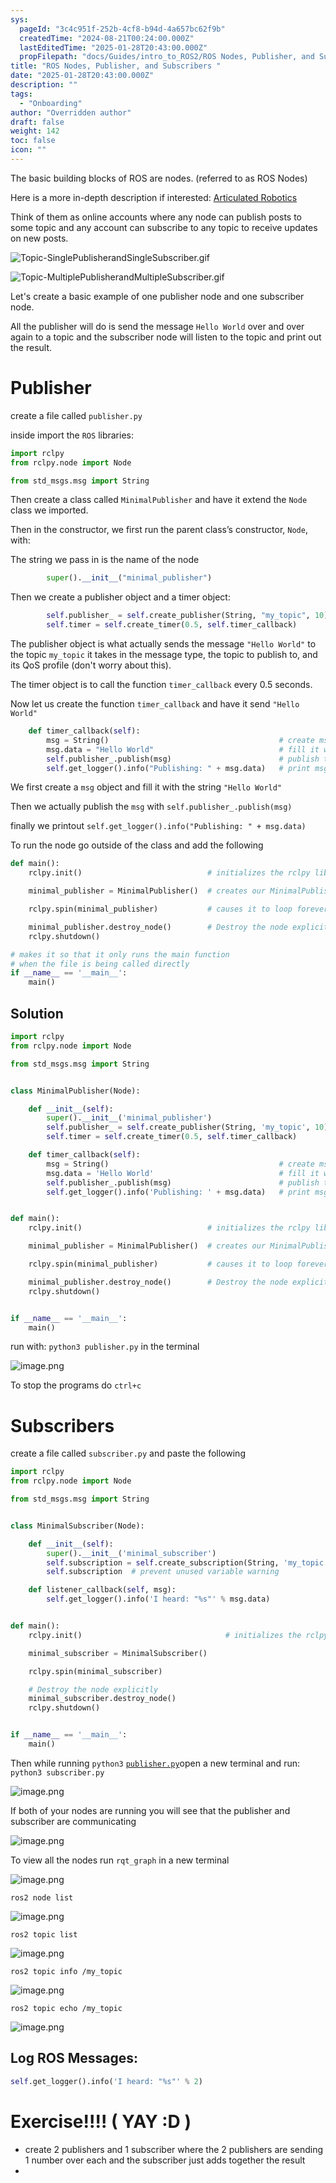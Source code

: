 ```yaml
---
sys:
  pageId: "3c4c951f-252b-4cf8-b94d-4a657bc62f9b"
  createdTime: "2024-08-21T00:24:00.000Z"
  lastEditedTime: "2025-01-28T20:43:00.000Z"
  propFilepath: "docs/Guides/intro_to_ROS2/ROS Nodes, Publisher, and Subscribers .md"
title: "ROS Nodes, Publisher, and Subscribers "
date: "2025-01-28T20:43:00.000Z"
description: ""
tags:
  - "Onboarding"
author: "Overridden author"
draft: false
weight: 142
toc: false
icon: ""
---
```


The basic building blocks of ROS are nodes. (referred to as ROS Nodes)

Here is a more in-depth description if interested: [Articulated Robotics](https://articulatedrobotics.xyz/tutorials/ready-for-ros/ros-overview#2-nodes)

Think of them as online accounts where any node can publish posts to some topic and any account can subscribe to any topic to receive updates on new posts.

![Topic-SinglePublisherandSingleSubscriber.gif](https://docs.ros.org/en/humble/_images/Topic-SinglePublisherandSingleSubscriber.gif)

![Topic-MultiplePublisherandMultipleSubscriber.gif](https://docs.ros.org/en/humble/_images/Topic-MultiplePublisherandMultipleSubscriber.gif)

Let's create a basic example of one publisher node and one subscriber node.

All the publisher will do is send the message `Hello World` over and over again to a topic and the subscriber node will listen to the topic and print out the result.

# Publisher

create a file called `publisher.py` 

inside import the `ROS` libraries:

```python
import rclpy
from rclpy.node import Node

from std_msgs.msg import String
```

Then create a class called `MinimalPublisher` and have it extend the `Node` class we imported.

Then in the constructor, we first run the parent class’s constructor, `Node`, with:

The string we pass in is the name of the node

```python
        super().__init__("minimal_publisher")
```

Then we create a publisher object and a timer object:

```python
        self.publisher_ = self.create_publisher(String, "my_topic", 10)
        self.timer = self.create_timer(0.5, self.timer_callback)
```

The publisher object is what actually sends the message `"Hello World"` to the topic `my_topic` it takes in the message type, the topic to publish to, and its QoS profile (don't worry about this).

The timer object is to call the function `timer_callback` every 0.5 seconds.

Now let us create the function `timer_callback` and have it send `"Hello World"`

```python
    def timer_callback(self):
        msg = String()                                      # create msg object
        msg.data = "Hello World"                            # fill it with data
        self.publisher_.publish(msg)                        # publish the message
        self.get_logger().info("Publishing: " + msg.data)   # print msg
```

We first create a `msg` object and fill it with the string `"Hello World"`

Then we actually publish the `msg` with `self.publisher_.publish(msg)`

finally we printout `self.get_logger().info("Publishing: " + msg.data)`

To run the node go outside of the class and add the following

```python
def main():
    rclpy.init()                            # initializes the rclpy library

    minimal_publisher = MinimalPublisher()  # creates our MinimalPublisher object

    rclpy.spin(minimal_publisher)           # causes it to loop forever

    minimal_publisher.destroy_node()        # Destroy the node explicitly
    rclpy.shutdown()

# makes it so that it only runs the main function
# when the file is being called directly
if __name__ == '__main__': 
    main()
```

## Solution

```python
import rclpy
from rclpy.node import Node

from std_msgs.msg import String


class MinimalPublisher(Node):

    def __init__(self):
        super().__init__('minimal_publisher')
        self.publisher_ = self.create_publisher(String, 'my_topic', 10)
        self.timer = self.create_timer(0.5, self.timer_callback)

    def timer_callback(self):
        msg = String()                                      # create msg object
        msg.data = 'Hello World'                            # fill it with data
        self.publisher_.publish(msg)                        # publish the message
        self.get_logger().info('Publishing: ' + msg.data)   # print msg


def main():
    rclpy.init()                            # initializes the rclpy library

    minimal_publisher = MinimalPublisher()  # creates our MinimalPublisher object

    rclpy.spin(minimal_publisher)           # causes it to loop forever

    minimal_publisher.destroy_node()        # Destroy the node explicitly
    rclpy.shutdown()


if __name__ == '__main__':
    main()
```

run with: `python3 publisher.py` in the terminal

![image.png](https://prod-files-secure.s3.us-west-2.amazonaws.com/d518164a-d88e-44d1-a4ee-3adb3bd8bce0/9214accb-ad5b-44f1-a31c-b3167c59138b/image.png?X-Amz-Algorithm=AWS4-HMAC-SHA256&X-Amz-Content-Sha256=UNSIGNED-PAYLOAD&X-Amz-Credential=ASIAZI2LB466TNAICPFG%2F20250603%2Fus-west-2%2Fs3%2Faws4_request&X-Amz-Date=20250603T081339Z&X-Amz-Expires=3600&X-Amz-Security-Token=IQoJb3JpZ2luX2VjEDgaCXVzLXdlc3QtMiJGMEQCICQXSjdMzqExc3BRdxFGbd8a%2BXFJ48Q6wUx06mjY0VmlAiBIwszqV7BUA6wMJUfKUvmORArsTvEE7wauzBxolGTIdir%2FAwgQEAAaDDYzNzQyMzE4MzgwNSIMTepUsUbmsZIng3oXKtwDtUduFHyAnlXI6xm2iYJmVQZXGX69f%2BvBvoRo3xzucmMdN%2Bb3HJFZsoUO%2BP3gfd5Q49gZ54wsoMGnKAv8BbAfkgFmGFWfobveFnjLnXIRtCZoBt6sQZlvba36MpnIpUgkT1LfWJlSIjQWotvByVwRdr5uqWmSRDvlaD0oFUlDuAp10f2lq66C5nrzNQQnCeLo%2BSQj5%2F7mY4ScuR3qzBZVLbVbxVw%2FmgrPrXL7U25eFCFp2NYRWOezyvlonzzL8rkjUis9hliTbdgb0W4JFCVriaue%2BU4Hg8Y%2BHjvev19inAcFCs0hTD82YwT00T0mvUl%2Fkwqv8u4dgZd6%2FxWajV7WwhHtpmz4zu0hHxw4RAQSzXOBjzJwDIB4py%2FDIp20yjQ24pF0r8LQzdUau1Xi4IpzIc2fdwE2unOGKa3CCyBjXHcUc%2FBZxPqc%2F7cQLAUHJGz4fjn%2BQZ4T86b2w8Zs8DFitzm0iTb7Qdz8ekSRtrE%2Bmf1Cwz4VwEFtQruT62%2BJbYQ9H%2BGMRNxb5R9fFZ7gNOjoUmY3cju4syONPNBcddrScz%2B6zLLss4IlqNo3AuVRTo2Xg14JS3zgeLFy3FEJr0p1vmCttEK%2F2a9JJLprJHqH%2F1FqWJZ4kh1UJuKt7e0wjsX6wQY6pgEfW8CxHJU1VEVB%2B%2Bw9yMPqchbR5XngwZWKzLlCkPtyELqqqUpeYm8c1Qz1BrWVIT7FqFr7eZvbkjeqaxgR6T5inNkswtXSeLJQnqtbSEE3ngCV5qIVx0e0i1AjeNzkr11jN2fWChBXdn1AYpVM%2B2ztOdTuqnfxZHj5SIhuJwDtZUCa9nXpnx%2FgXToXo4QP9VKd%2BsO%2FdY28S4M23OV1S9rYQuGTG5fd&X-Amz-Signature=2980af38381b369e05ff2f2f37fc94493d32606633847973b192e12c7c4dcbcb&X-Amz-SignedHeaders=host&x-id=GetObject)

To stop the programs do `ctrl+c`

# Subscribers

create a file called `subscriber.py` and paste the following

```python
import rclpy
from rclpy.node import Node

from std_msgs.msg import String


class MinimalSubscriber(Node):

    def __init__(self):
        super().__init__('minimal_subscriber')
        self.subscription = self.create_subscription(String, 'my_topic', self.listener_callback, 10)
        self.subscription  # prevent unused variable warning

    def listener_callback(self, msg):
        self.get_logger().info('I heard: "%s"' % msg.data)


def main():
    rclpy.init()                                # initializes the rclpy library

    minimal_subscriber = MinimalSubscriber()

    rclpy.spin(minimal_subscriber)

    # Destroy the node explicitly
    minimal_subscriber.destroy_node()
    rclpy.shutdown()


if __name__ == '__main__':
    main()
```

Then while running `python3` [`publisher.py`](http://publisher.py/)open a new terminal and run: `python3 subscriber.py` 

![image.png](https://prod-files-secure.s3.us-west-2.amazonaws.com/d518164a-d88e-44d1-a4ee-3adb3bd8bce0/611fccf2-c738-4dbd-94e9-98f209092866/image.png?X-Amz-Algorithm=AWS4-HMAC-SHA256&X-Amz-Content-Sha256=UNSIGNED-PAYLOAD&X-Amz-Credential=ASIAZI2LB466TNAICPFG%2F20250603%2Fus-west-2%2Fs3%2Faws4_request&X-Amz-Date=20250603T081339Z&X-Amz-Expires=3600&X-Amz-Security-Token=IQoJb3JpZ2luX2VjEDgaCXVzLXdlc3QtMiJGMEQCICQXSjdMzqExc3BRdxFGbd8a%2BXFJ48Q6wUx06mjY0VmlAiBIwszqV7BUA6wMJUfKUvmORArsTvEE7wauzBxolGTIdir%2FAwgQEAAaDDYzNzQyMzE4MzgwNSIMTepUsUbmsZIng3oXKtwDtUduFHyAnlXI6xm2iYJmVQZXGX69f%2BvBvoRo3xzucmMdN%2Bb3HJFZsoUO%2BP3gfd5Q49gZ54wsoMGnKAv8BbAfkgFmGFWfobveFnjLnXIRtCZoBt6sQZlvba36MpnIpUgkT1LfWJlSIjQWotvByVwRdr5uqWmSRDvlaD0oFUlDuAp10f2lq66C5nrzNQQnCeLo%2BSQj5%2F7mY4ScuR3qzBZVLbVbxVw%2FmgrPrXL7U25eFCFp2NYRWOezyvlonzzL8rkjUis9hliTbdgb0W4JFCVriaue%2BU4Hg8Y%2BHjvev19inAcFCs0hTD82YwT00T0mvUl%2Fkwqv8u4dgZd6%2FxWajV7WwhHtpmz4zu0hHxw4RAQSzXOBjzJwDIB4py%2FDIp20yjQ24pF0r8LQzdUau1Xi4IpzIc2fdwE2unOGKa3CCyBjXHcUc%2FBZxPqc%2F7cQLAUHJGz4fjn%2BQZ4T86b2w8Zs8DFitzm0iTb7Qdz8ekSRtrE%2Bmf1Cwz4VwEFtQruT62%2BJbYQ9H%2BGMRNxb5R9fFZ7gNOjoUmY3cju4syONPNBcddrScz%2B6zLLss4IlqNo3AuVRTo2Xg14JS3zgeLFy3FEJr0p1vmCttEK%2F2a9JJLprJHqH%2F1FqWJZ4kh1UJuKt7e0wjsX6wQY6pgEfW8CxHJU1VEVB%2B%2Bw9yMPqchbR5XngwZWKzLlCkPtyELqqqUpeYm8c1Qz1BrWVIT7FqFr7eZvbkjeqaxgR6T5inNkswtXSeLJQnqtbSEE3ngCV5qIVx0e0i1AjeNzkr11jN2fWChBXdn1AYpVM%2B2ztOdTuqnfxZHj5SIhuJwDtZUCa9nXpnx%2FgXToXo4QP9VKd%2BsO%2FdY28S4M23OV1S9rYQuGTG5fd&X-Amz-Signature=670fdbd6092bbedd86eaaa737407e187bc68f7c9dd2ffca38442458fcc934057&X-Amz-SignedHeaders=host&x-id=GetObject)

If both of your nodes are running you will see that the publisher and subscriber are communicating

![image.png](https://prod-files-secure.s3.us-west-2.amazonaws.com/d518164a-d88e-44d1-a4ee-3adb3bd8bce0/eea428b5-1cf0-43bb-a30b-81cbaf6c5c78/image.png?X-Amz-Algorithm=AWS4-HMAC-SHA256&X-Amz-Content-Sha256=UNSIGNED-PAYLOAD&X-Amz-Credential=ASIAZI2LB466TNAICPFG%2F20250603%2Fus-west-2%2Fs3%2Faws4_request&X-Amz-Date=20250603T081339Z&X-Amz-Expires=3600&X-Amz-Security-Token=IQoJb3JpZ2luX2VjEDgaCXVzLXdlc3QtMiJGMEQCICQXSjdMzqExc3BRdxFGbd8a%2BXFJ48Q6wUx06mjY0VmlAiBIwszqV7BUA6wMJUfKUvmORArsTvEE7wauzBxolGTIdir%2FAwgQEAAaDDYzNzQyMzE4MzgwNSIMTepUsUbmsZIng3oXKtwDtUduFHyAnlXI6xm2iYJmVQZXGX69f%2BvBvoRo3xzucmMdN%2Bb3HJFZsoUO%2BP3gfd5Q49gZ54wsoMGnKAv8BbAfkgFmGFWfobveFnjLnXIRtCZoBt6sQZlvba36MpnIpUgkT1LfWJlSIjQWotvByVwRdr5uqWmSRDvlaD0oFUlDuAp10f2lq66C5nrzNQQnCeLo%2BSQj5%2F7mY4ScuR3qzBZVLbVbxVw%2FmgrPrXL7U25eFCFp2NYRWOezyvlonzzL8rkjUis9hliTbdgb0W4JFCVriaue%2BU4Hg8Y%2BHjvev19inAcFCs0hTD82YwT00T0mvUl%2Fkwqv8u4dgZd6%2FxWajV7WwhHtpmz4zu0hHxw4RAQSzXOBjzJwDIB4py%2FDIp20yjQ24pF0r8LQzdUau1Xi4IpzIc2fdwE2unOGKa3CCyBjXHcUc%2FBZxPqc%2F7cQLAUHJGz4fjn%2BQZ4T86b2w8Zs8DFitzm0iTb7Qdz8ekSRtrE%2Bmf1Cwz4VwEFtQruT62%2BJbYQ9H%2BGMRNxb5R9fFZ7gNOjoUmY3cju4syONPNBcddrScz%2B6zLLss4IlqNo3AuVRTo2Xg14JS3zgeLFy3FEJr0p1vmCttEK%2F2a9JJLprJHqH%2F1FqWJZ4kh1UJuKt7e0wjsX6wQY6pgEfW8CxHJU1VEVB%2B%2Bw9yMPqchbR5XngwZWKzLlCkPtyELqqqUpeYm8c1Qz1BrWVIT7FqFr7eZvbkjeqaxgR6T5inNkswtXSeLJQnqtbSEE3ngCV5qIVx0e0i1AjeNzkr11jN2fWChBXdn1AYpVM%2B2ztOdTuqnfxZHj5SIhuJwDtZUCa9nXpnx%2FgXToXo4QP9VKd%2BsO%2FdY28S4M23OV1S9rYQuGTG5fd&X-Amz-Signature=9151bf08a751393e106471edb1e22d338394d240e5f976c4156010cdec47c576&X-Amz-SignedHeaders=host&x-id=GetObject)

To view all the nodes run `rqt_graph` in a new terminal

![image.png](https://prod-files-secure.s3.us-west-2.amazonaws.com/d518164a-d88e-44d1-a4ee-3adb3bd8bce0/1d98e964-4318-4d62-b5c4-8c8f78368598/image.png?X-Amz-Algorithm=AWS4-HMAC-SHA256&X-Amz-Content-Sha256=UNSIGNED-PAYLOAD&X-Amz-Credential=ASIAZI2LB466TNAICPFG%2F20250603%2Fus-west-2%2Fs3%2Faws4_request&X-Amz-Date=20250603T081339Z&X-Amz-Expires=3600&X-Amz-Security-Token=IQoJb3JpZ2luX2VjEDgaCXVzLXdlc3QtMiJGMEQCICQXSjdMzqExc3BRdxFGbd8a%2BXFJ48Q6wUx06mjY0VmlAiBIwszqV7BUA6wMJUfKUvmORArsTvEE7wauzBxolGTIdir%2FAwgQEAAaDDYzNzQyMzE4MzgwNSIMTepUsUbmsZIng3oXKtwDtUduFHyAnlXI6xm2iYJmVQZXGX69f%2BvBvoRo3xzucmMdN%2Bb3HJFZsoUO%2BP3gfd5Q49gZ54wsoMGnKAv8BbAfkgFmGFWfobveFnjLnXIRtCZoBt6sQZlvba36MpnIpUgkT1LfWJlSIjQWotvByVwRdr5uqWmSRDvlaD0oFUlDuAp10f2lq66C5nrzNQQnCeLo%2BSQj5%2F7mY4ScuR3qzBZVLbVbxVw%2FmgrPrXL7U25eFCFp2NYRWOezyvlonzzL8rkjUis9hliTbdgb0W4JFCVriaue%2BU4Hg8Y%2BHjvev19inAcFCs0hTD82YwT00T0mvUl%2Fkwqv8u4dgZd6%2FxWajV7WwhHtpmz4zu0hHxw4RAQSzXOBjzJwDIB4py%2FDIp20yjQ24pF0r8LQzdUau1Xi4IpzIc2fdwE2unOGKa3CCyBjXHcUc%2FBZxPqc%2F7cQLAUHJGz4fjn%2BQZ4T86b2w8Zs8DFitzm0iTb7Qdz8ekSRtrE%2Bmf1Cwz4VwEFtQruT62%2BJbYQ9H%2BGMRNxb5R9fFZ7gNOjoUmY3cju4syONPNBcddrScz%2B6zLLss4IlqNo3AuVRTo2Xg14JS3zgeLFy3FEJr0p1vmCttEK%2F2a9JJLprJHqH%2F1FqWJZ4kh1UJuKt7e0wjsX6wQY6pgEfW8CxHJU1VEVB%2B%2Bw9yMPqchbR5XngwZWKzLlCkPtyELqqqUpeYm8c1Qz1BrWVIT7FqFr7eZvbkjeqaxgR6T5inNkswtXSeLJQnqtbSEE3ngCV5qIVx0e0i1AjeNzkr11jN2fWChBXdn1AYpVM%2B2ztOdTuqnfxZHj5SIhuJwDtZUCa9nXpnx%2FgXToXo4QP9VKd%2BsO%2FdY28S4M23OV1S9rYQuGTG5fd&X-Amz-Signature=9738fdd38d6c68684dab3d879fc5541d28c3a4efc82ac6a4133507143b7db148&X-Amz-SignedHeaders=host&x-id=GetObject)

`ros2 node list`

![image.png](https://prod-files-secure.s3.us-west-2.amazonaws.com/d518164a-d88e-44d1-a4ee-3adb3bd8bce0/680ac8cf-e6d9-4164-9ece-5b9a6fccffee/image.png?X-Amz-Algorithm=AWS4-HMAC-SHA256&X-Amz-Content-Sha256=UNSIGNED-PAYLOAD&X-Amz-Credential=ASIAZI2LB466TNAICPFG%2F20250603%2Fus-west-2%2Fs3%2Faws4_request&X-Amz-Date=20250603T081339Z&X-Amz-Expires=3600&X-Amz-Security-Token=IQoJb3JpZ2luX2VjEDgaCXVzLXdlc3QtMiJGMEQCICQXSjdMzqExc3BRdxFGbd8a%2BXFJ48Q6wUx06mjY0VmlAiBIwszqV7BUA6wMJUfKUvmORArsTvEE7wauzBxolGTIdir%2FAwgQEAAaDDYzNzQyMzE4MzgwNSIMTepUsUbmsZIng3oXKtwDtUduFHyAnlXI6xm2iYJmVQZXGX69f%2BvBvoRo3xzucmMdN%2Bb3HJFZsoUO%2BP3gfd5Q49gZ54wsoMGnKAv8BbAfkgFmGFWfobveFnjLnXIRtCZoBt6sQZlvba36MpnIpUgkT1LfWJlSIjQWotvByVwRdr5uqWmSRDvlaD0oFUlDuAp10f2lq66C5nrzNQQnCeLo%2BSQj5%2F7mY4ScuR3qzBZVLbVbxVw%2FmgrPrXL7U25eFCFp2NYRWOezyvlonzzL8rkjUis9hliTbdgb0W4JFCVriaue%2BU4Hg8Y%2BHjvev19inAcFCs0hTD82YwT00T0mvUl%2Fkwqv8u4dgZd6%2FxWajV7WwhHtpmz4zu0hHxw4RAQSzXOBjzJwDIB4py%2FDIp20yjQ24pF0r8LQzdUau1Xi4IpzIc2fdwE2unOGKa3CCyBjXHcUc%2FBZxPqc%2F7cQLAUHJGz4fjn%2BQZ4T86b2w8Zs8DFitzm0iTb7Qdz8ekSRtrE%2Bmf1Cwz4VwEFtQruT62%2BJbYQ9H%2BGMRNxb5R9fFZ7gNOjoUmY3cju4syONPNBcddrScz%2B6zLLss4IlqNo3AuVRTo2Xg14JS3zgeLFy3FEJr0p1vmCttEK%2F2a9JJLprJHqH%2F1FqWJZ4kh1UJuKt7e0wjsX6wQY6pgEfW8CxHJU1VEVB%2B%2Bw9yMPqchbR5XngwZWKzLlCkPtyELqqqUpeYm8c1Qz1BrWVIT7FqFr7eZvbkjeqaxgR6T5inNkswtXSeLJQnqtbSEE3ngCV5qIVx0e0i1AjeNzkr11jN2fWChBXdn1AYpVM%2B2ztOdTuqnfxZHj5SIhuJwDtZUCa9nXpnx%2FgXToXo4QP9VKd%2BsO%2FdY28S4M23OV1S9rYQuGTG5fd&X-Amz-Signature=f46ac3616c46532dc72fd44c23c041f4d51ebf6c5166c35c3389a89c12bb907a&X-Amz-SignedHeaders=host&x-id=GetObject)

`ros2 topic list`

![image.png](https://prod-files-secure.s3.us-west-2.amazonaws.com/d518164a-d88e-44d1-a4ee-3adb3bd8bce0/eee2ebe1-27ef-4a4a-96fb-2ca54126fb29/image.png?X-Amz-Algorithm=AWS4-HMAC-SHA256&X-Amz-Content-Sha256=UNSIGNED-PAYLOAD&X-Amz-Credential=ASIAZI2LB466TNAICPFG%2F20250603%2Fus-west-2%2Fs3%2Faws4_request&X-Amz-Date=20250603T081339Z&X-Amz-Expires=3600&X-Amz-Security-Token=IQoJb3JpZ2luX2VjEDgaCXVzLXdlc3QtMiJGMEQCICQXSjdMzqExc3BRdxFGbd8a%2BXFJ48Q6wUx06mjY0VmlAiBIwszqV7BUA6wMJUfKUvmORArsTvEE7wauzBxolGTIdir%2FAwgQEAAaDDYzNzQyMzE4MzgwNSIMTepUsUbmsZIng3oXKtwDtUduFHyAnlXI6xm2iYJmVQZXGX69f%2BvBvoRo3xzucmMdN%2Bb3HJFZsoUO%2BP3gfd5Q49gZ54wsoMGnKAv8BbAfkgFmGFWfobveFnjLnXIRtCZoBt6sQZlvba36MpnIpUgkT1LfWJlSIjQWotvByVwRdr5uqWmSRDvlaD0oFUlDuAp10f2lq66C5nrzNQQnCeLo%2BSQj5%2F7mY4ScuR3qzBZVLbVbxVw%2FmgrPrXL7U25eFCFp2NYRWOezyvlonzzL8rkjUis9hliTbdgb0W4JFCVriaue%2BU4Hg8Y%2BHjvev19inAcFCs0hTD82YwT00T0mvUl%2Fkwqv8u4dgZd6%2FxWajV7WwhHtpmz4zu0hHxw4RAQSzXOBjzJwDIB4py%2FDIp20yjQ24pF0r8LQzdUau1Xi4IpzIc2fdwE2unOGKa3CCyBjXHcUc%2FBZxPqc%2F7cQLAUHJGz4fjn%2BQZ4T86b2w8Zs8DFitzm0iTb7Qdz8ekSRtrE%2Bmf1Cwz4VwEFtQruT62%2BJbYQ9H%2BGMRNxb5R9fFZ7gNOjoUmY3cju4syONPNBcddrScz%2B6zLLss4IlqNo3AuVRTo2Xg14JS3zgeLFy3FEJr0p1vmCttEK%2F2a9JJLprJHqH%2F1FqWJZ4kh1UJuKt7e0wjsX6wQY6pgEfW8CxHJU1VEVB%2B%2Bw9yMPqchbR5XngwZWKzLlCkPtyELqqqUpeYm8c1Qz1BrWVIT7FqFr7eZvbkjeqaxgR6T5inNkswtXSeLJQnqtbSEE3ngCV5qIVx0e0i1AjeNzkr11jN2fWChBXdn1AYpVM%2B2ztOdTuqnfxZHj5SIhuJwDtZUCa9nXpnx%2FgXToXo4QP9VKd%2BsO%2FdY28S4M23OV1S9rYQuGTG5fd&X-Amz-Signature=64df08495a1f7cdf8856df626a9a8630746eea2589375cbe790a03fdd2fbb8a2&X-Amz-SignedHeaders=host&x-id=GetObject)

`ros2 topic info /my_topic`

![image.png](https://prod-files-secure.s3.us-west-2.amazonaws.com/d518164a-d88e-44d1-a4ee-3adb3bd8bce0/6288ef12-cb9e-406f-b9eb-65feed3a9011/image.png?X-Amz-Algorithm=AWS4-HMAC-SHA256&X-Amz-Content-Sha256=UNSIGNED-PAYLOAD&X-Amz-Credential=ASIAZI2LB466TNAICPFG%2F20250603%2Fus-west-2%2Fs3%2Faws4_request&X-Amz-Date=20250603T081339Z&X-Amz-Expires=3600&X-Amz-Security-Token=IQoJb3JpZ2luX2VjEDgaCXVzLXdlc3QtMiJGMEQCICQXSjdMzqExc3BRdxFGbd8a%2BXFJ48Q6wUx06mjY0VmlAiBIwszqV7BUA6wMJUfKUvmORArsTvEE7wauzBxolGTIdir%2FAwgQEAAaDDYzNzQyMzE4MzgwNSIMTepUsUbmsZIng3oXKtwDtUduFHyAnlXI6xm2iYJmVQZXGX69f%2BvBvoRo3xzucmMdN%2Bb3HJFZsoUO%2BP3gfd5Q49gZ54wsoMGnKAv8BbAfkgFmGFWfobveFnjLnXIRtCZoBt6sQZlvba36MpnIpUgkT1LfWJlSIjQWotvByVwRdr5uqWmSRDvlaD0oFUlDuAp10f2lq66C5nrzNQQnCeLo%2BSQj5%2F7mY4ScuR3qzBZVLbVbxVw%2FmgrPrXL7U25eFCFp2NYRWOezyvlonzzL8rkjUis9hliTbdgb0W4JFCVriaue%2BU4Hg8Y%2BHjvev19inAcFCs0hTD82YwT00T0mvUl%2Fkwqv8u4dgZd6%2FxWajV7WwhHtpmz4zu0hHxw4RAQSzXOBjzJwDIB4py%2FDIp20yjQ24pF0r8LQzdUau1Xi4IpzIc2fdwE2unOGKa3CCyBjXHcUc%2FBZxPqc%2F7cQLAUHJGz4fjn%2BQZ4T86b2w8Zs8DFitzm0iTb7Qdz8ekSRtrE%2Bmf1Cwz4VwEFtQruT62%2BJbYQ9H%2BGMRNxb5R9fFZ7gNOjoUmY3cju4syONPNBcddrScz%2B6zLLss4IlqNo3AuVRTo2Xg14JS3zgeLFy3FEJr0p1vmCttEK%2F2a9JJLprJHqH%2F1FqWJZ4kh1UJuKt7e0wjsX6wQY6pgEfW8CxHJU1VEVB%2B%2Bw9yMPqchbR5XngwZWKzLlCkPtyELqqqUpeYm8c1Qz1BrWVIT7FqFr7eZvbkjeqaxgR6T5inNkswtXSeLJQnqtbSEE3ngCV5qIVx0e0i1AjeNzkr11jN2fWChBXdn1AYpVM%2B2ztOdTuqnfxZHj5SIhuJwDtZUCa9nXpnx%2FgXToXo4QP9VKd%2BsO%2FdY28S4M23OV1S9rYQuGTG5fd&X-Amz-Signature=9efcf7de4f08c3795a580d627c6a58e9463d5368015ee378eb1478f9ca206a29&X-Amz-SignedHeaders=host&x-id=GetObject)

`ros2 topic echo /my_topic`

![image.png](https://prod-files-secure.s3.us-west-2.amazonaws.com/d518164a-d88e-44d1-a4ee-3adb3bd8bce0/0a6fcb4d-422d-4a6c-a803-749ef4adf2c6/image.png?X-Amz-Algorithm=AWS4-HMAC-SHA256&X-Amz-Content-Sha256=UNSIGNED-PAYLOAD&X-Amz-Credential=ASIAZI2LB466TNAICPFG%2F20250603%2Fus-west-2%2Fs3%2Faws4_request&X-Amz-Date=20250603T081339Z&X-Amz-Expires=3600&X-Amz-Security-Token=IQoJb3JpZ2luX2VjEDgaCXVzLXdlc3QtMiJGMEQCICQXSjdMzqExc3BRdxFGbd8a%2BXFJ48Q6wUx06mjY0VmlAiBIwszqV7BUA6wMJUfKUvmORArsTvEE7wauzBxolGTIdir%2FAwgQEAAaDDYzNzQyMzE4MzgwNSIMTepUsUbmsZIng3oXKtwDtUduFHyAnlXI6xm2iYJmVQZXGX69f%2BvBvoRo3xzucmMdN%2Bb3HJFZsoUO%2BP3gfd5Q49gZ54wsoMGnKAv8BbAfkgFmGFWfobveFnjLnXIRtCZoBt6sQZlvba36MpnIpUgkT1LfWJlSIjQWotvByVwRdr5uqWmSRDvlaD0oFUlDuAp10f2lq66C5nrzNQQnCeLo%2BSQj5%2F7mY4ScuR3qzBZVLbVbxVw%2FmgrPrXL7U25eFCFp2NYRWOezyvlonzzL8rkjUis9hliTbdgb0W4JFCVriaue%2BU4Hg8Y%2BHjvev19inAcFCs0hTD82YwT00T0mvUl%2Fkwqv8u4dgZd6%2FxWajV7WwhHtpmz4zu0hHxw4RAQSzXOBjzJwDIB4py%2FDIp20yjQ24pF0r8LQzdUau1Xi4IpzIc2fdwE2unOGKa3CCyBjXHcUc%2FBZxPqc%2F7cQLAUHJGz4fjn%2BQZ4T86b2w8Zs8DFitzm0iTb7Qdz8ekSRtrE%2Bmf1Cwz4VwEFtQruT62%2BJbYQ9H%2BGMRNxb5R9fFZ7gNOjoUmY3cju4syONPNBcddrScz%2B6zLLss4IlqNo3AuVRTo2Xg14JS3zgeLFy3FEJr0p1vmCttEK%2F2a9JJLprJHqH%2F1FqWJZ4kh1UJuKt7e0wjsX6wQY6pgEfW8CxHJU1VEVB%2B%2Bw9yMPqchbR5XngwZWKzLlCkPtyELqqqUpeYm8c1Qz1BrWVIT7FqFr7eZvbkjeqaxgR6T5inNkswtXSeLJQnqtbSEE3ngCV5qIVx0e0i1AjeNzkr11jN2fWChBXdn1AYpVM%2B2ztOdTuqnfxZHj5SIhuJwDtZUCa9nXpnx%2FgXToXo4QP9VKd%2BsO%2FdY28S4M23OV1S9rYQuGTG5fd&X-Amz-Signature=d3c56573d0b1ed05051b69a2a7a7f29549bd3165e6652e78f4a5f059b39c068a&X-Amz-SignedHeaders=host&x-id=GetObject)

## Log ROS Messages:

```python
self.get_logger().info('I heard: "%s"' % 2)
```

# Exercise!!!! ( YAY :D )

- create 2 publishers and 1 subscriber where the 2 publishers are sending 1 number over each and the subscriber just adds together the result
- 
